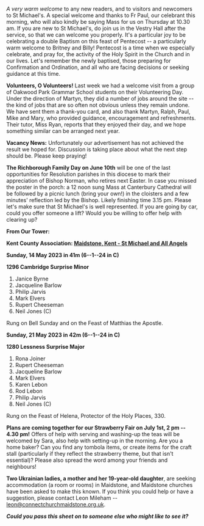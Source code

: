 
*A very warm welcome* to any new readers, and to visitors and newcomers
to St Michael\'s. A special welcome and thanks to Fr Paul, our celebrant
this morning, who will also kindly be saying Mass for us on Thursday at
10.30 am. If you are new to St Michael\'s, do join us in the Vestry Hall
after the service, so that we can welcome you properly. It\'s a
particular joy to be celebrating a double Baptism on this feast of
Pentecost -- a particularly warm welcome to Britney and Billy! Pentecost
is a time when we especially celebrate, and pray for, the activity of
the Holy Spirit in the Church and in our lives. Let\'s remember the
newly baptised, those preparing for Confirmation and Ordination, and all
who are facing decisions or seeking guidance at this time.

**Volunteers, O Volunteers!** Last week we had a welcome visit from a
group of Oakwood Park Grammar School students on their Volunteering Day.
Under the direction of Martyn, they did a number of jobs around the site
-- the kind of jobs that are so often not obvious unless they remain
undone. We have sent them a thank-you card, and also thank Martyn,
Ralph, Paul, Mike and Mary, who provided guidance, encouragement and
refreshments. Their tutor, Miss Ryan, reports that they enjoyed their
day, and we hope something similar can be arranged next year.

**Vacancy News:** Unfortunately our advertisement has not achieved the
result we hoped for. Discussion is taking place about what the next step
should be. Please keep praying!

**The Richborough Family Day on June 10th** will be one of the last
opportunities for Resolution parishes in this diocese to mark their
appreciation of Bishop Norman, who retires next Easter. In case you
missed the poster in the porch: a 12 noon sung Mass at Canterbury
Cathedral will be followed by a picnic lunch (bring your own!) in the
cloisters and a few minutes\' reflection led by the Bishop. Likely
finishing time 3.15 pm. Please let\'s make sure that St Michael\'s is
well represented. If you are going by car, could you offer someone a
lift? Would you be willing to offer help with clearing up?

**From Our Tower:**

**Kent County Association: [Maidstone,
Kent - St Michael and All
Angels](https://dove.cccbr.org.uk/tower/12644)**

**Sunday, 14 May 2023 in 41m (6--1--24 in C)**

**1296 Cambridge Surprise Minor**

1. Janice Byrne
2. Jacqueline Barlow
3. Philip Jarvis
4. Mark Elvers
5. Rupert Cheeseman
6. Neil Jones (C)

Rung on Bell Sunday and on the Feast of Matthias the Apostle.

**Sunday, 21 May 2023 in 42m (6--1--24 in C)**

**1280 Lessness Surprise Major**

1. Rona Joiner
2. Rupert Cheeseman
3. Jacqueline Barlow
4. Mark Elvers
5. Karen Lebon
6. Rod Lebon
7. Philip Jarvis
8. Neil Jones (C)

Rung on the Feast of Helena, Protector of the Holy Places, 330.

**Plans are coming together for our Strawberry Fair on July 1st, 2 pm
-- 4.30 pm!** Offers of help with serving and washing-up the teas will
be welcomed by Sara, also help with setting-up in the morning. Are you a
home baker? Can you find any tombola items, or create items for the
craft stall (particularly if they reflect the strawberry theme, but that
isn\'t essential)? Please also spread the word among your friends and
neighbours!

**Two Ukrainian ladies, a mother and her 19-year-old daughter**, are
seeking accommodation (a room or rooms) in Maidstone, and Maidstone
churches have been asked to make this known. If you think you could help
or have a suggestion, please contact Leon Mileham --
<leon@connectchurchmaidstone.org.uk>.

***Could you pass this sheet on to someone else who might like to see
it?***
